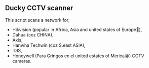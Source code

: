## Ducky CCTV scanner
This script scans a network for;
- Hikvision (popular in Africa, Asia and united states of Europe🤭), 
- Dahua (coz CHINA), 
- Axis, 
- Hanwha Techwin (coz S.east ASIA), 
- IDIS, 
- Honeywell (Para Gringos en el united estates of Merica😝)
CCTV cameras.
